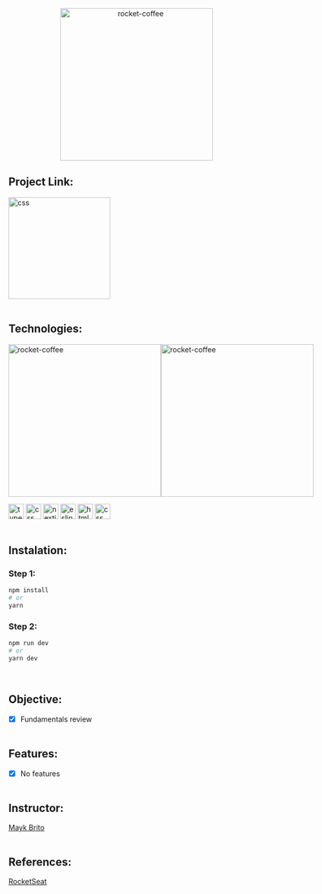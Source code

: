 <p align="center">
  <a href="https://rocketseat-rocketcoffee.vercel.app/" target="_blank">
    <img src="https://i.ibb.co/4sZtmsL/rocketcoffee-github-transparent-1.png" alt="rocket-coffee" width="300"/>
  </a>
</p>

## **Project Link:**
[<img src="https://freesewing.dev/brands/vercel.svg" alt="css" width="200"/>](https://rocketseat-rocketcoffee.vercel.app/)
<br/><br/>

## **Technologies:**

<p style="display: flex; align-items: center;">

  <a href="https://www.typescriptlang.org/)" target="_blank">
    <img src="https://cdn-icons-png.flaticon.com/512/5968/5968381.png" alt="rocket-coffee" width="300"/>
  </a>
  <a href="https://reactjs.org" target="_blank">
    <img src="https://ionicframework.com/docs/icons/logo-react-icon.png" alt="rocket-coffee" width="300"/>
  </a>

  [<img src="https://cdn-icons-png.flaticon.com/512/5968/5968381.png" alt="typescript" width="30"/>](https://www.typescriptlang.org/)
  [<img src="https://ionicframework.com/docs/icons/logo-react-icon.png" alt="css" width="30"/>](reactjs.org) 
  [<img src="https://ui-lib.com/blog/wp-content/uploads/2021/12/nextjs-boilerplate-logo.png" alt="nextjs" width="30"/>](https://nextjs.org/) 
  [<img src="https://upload.wikimedia.org/wikipedia/commons/thumb/e/e3/ESLint_logo.svg/1200px-ESLint_logo.svg.png" alt="eslint" width="30"/>](https://eslint.org/)
  [<img src="https://cdn-icons-png.flaticon.com/512/732/732212.png" alt="html" width="30"/>](https://developer.mozilla.org/en-US/docs/Web/HTML)
  [<img src="https://cdn-icons-png.flaticon.com/512/732/732190.png" alt="css" width="30"/>](https://developer.mozilla.org/en-US/docs/Web/CSS)
  <br/><br/>
</p>

## **Instalation:**

### Step 1:

```bash
npm install
# or
yarn
```
### Step 2:

```bash
npm run dev
# or
yarn dev
```
<br/>

## **Objective:**
- [x] Fundamentals review
<br/><br/>

## **Features:**
- [x] No features
<br/><br/>

## **Instructor:**
[Mayk Brito](https://github.com/maykbrito) 
<br/><br/>

## **References:**
[RocketSeat](https://www.rocketseat.com.br/) 



